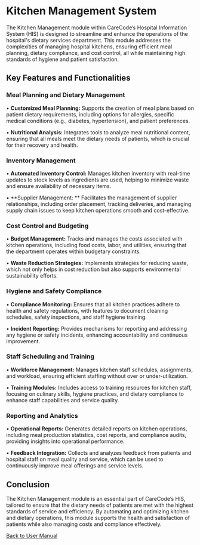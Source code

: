 # Kitchen Management System

The Kitchen Management module within CareCode’s Hospital Information System (HIS) is designed to streamline and enhance the operations of the hospital's dietary services department. This module addresses the complexities of managing hospital kitchens, ensuring efficient meal planning, dietary compliance, and cost control, all while maintaining high standards of hygiene and patient satisfaction.

## Key Features and Functionalities

### Meal Planning and Dietary Management

•	**Customized Meal Planning:** Supports the creation of meal plans based on patient dietary requirements, including options for allergies, specific medical conditions (e.g., diabetes, hypertension), and patient preferences.

•	**Nutritional Analysis:** Integrates tools to analyze meal nutritional content, ensuring that all meals meet the dietary needs of patients, which is crucial for their recovery and health.

### Inventory Management

•	**Automated Inventory Control:** Manages kitchen inventory with real-time updates to stock levels as ingredients are used, helping to minimize waste and ensure availability of necessary items.

•	**Supplier Management: ** Facilitates the management of supplier relationships, including order placement, tracking deliveries, and managing supply chain issues to keep kitchen operations smooth and cost-effective.

### Cost Control and Budgeting

•	**Budget Management:** Tracks and manages the costs associated with kitchen operations, including food costs, labor, and utilities, ensuring that the department operates within budgetary constraints.

•	**Waste Reduction Strategies:** Implements strategies for reducing waste, which not only helps in cost reduction but also supports environmental sustainability efforts.

### Hygiene and Safety Compliance

•	**Compliance Monitoring:** Ensures that all kitchen practices adhere to health and safety regulations, with features to document cleaning schedules, safety inspections, and staff hygiene training.

•	**Incident Reporting:** Provides mechanisms for reporting and addressing any hygiene or safety incidents, enhancing accountability and continuous improvement.

### Staff Scheduling and Training

•	**Workforce Management:** Manages kitchen staff schedules, assignments, and workload, ensuring efficient staffing without over or under-utilization.

•	**Training Modules:** Includes access to training resources for kitchen staff, focusing on culinary skills, hygiene practices, and dietary compliance to enhance staff capabilities and service quality.

### Reporting and Analytics

•	**Operational Reports:** Generates detailed reports on kitchen operations, including meal production statistics, cost reports, and compliance audits, providing insights into operational performance.

•	**Feedback Integration:** Collects and analyzes feedback from patients and hospital staff on meal quality and service, which can be used to continuously improve meal offerings and service levels.

## Conclusion
The Kitchen Management module is an essential part of CareCode’s HIS, tailored to ensure that the dietary needs of patients are met with the highest standards of service and efficiency. By automating and optimizing kitchen and dietary operations, this module supports the health and satisfaction of patients while also managing costs and compliance effectively.


[Back to User Manual](https://github.com/hmislk/hmis/wiki/User-Manual)